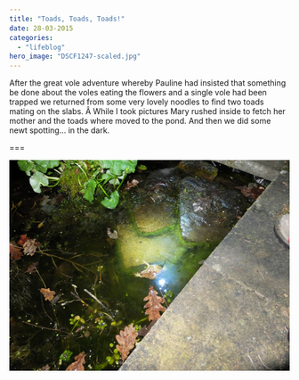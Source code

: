 ```yaml
---
title: "Toads, Toads, Toads!"
date: 28-03-2015
categories: 
  - "lifeblog"
hero_image: "DSCF1247-scaled.jpg"
---
```


After the great vole adventure whereby Pauline had insisted that something be done about the voles eating the flowers and a single vole had been trapped we returned from some very lovely noodles to find two toads mating on the slabs. Â While I took pictures Mary rushed inside to fetch her mother and the toads where moved to the pond. And then we did some newt spotting... in the dark.

===

![The two mating toads in a more toad like environment.](images/DSCF1252-760x570.jpg)
